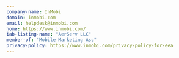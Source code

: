 ```yaml
---
company-name: InMobi
domain: inmobi.com
email: helpdesk@inmobi.com
home: https://www.inmobi.com/
iab-listing-name: "AerServ LLC"
member-of: "Mobile Marketing Asc"
privacy-policy: https://www.inmobi.com/privacy-policy-for-eea
---
```




